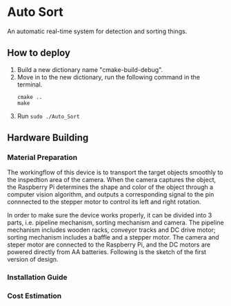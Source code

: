# Auto Sort
An automatic real-time system for detection and sorting things.
## How to deploy
1. Build a new dictionary name "cmake-build-debug".
2. Move in to the new dictionary, run the following command in the terminal.
   ```
   cmake ..
   make
   ```
3. Run `sudo ./Auto_Sort`

## Hardware Building
### Material Preparation

The workingflow of this device is to transport the target objects smoothly to the inspedtion area of the camera. When the camera captures the object, the Raspberry Pi determines the shape and color of the object through a computer vision algorithm, and outputs a corresponding signal to the pin connnected to the stepper motor to control its left and right rotation.

In order to make sure the device works properly, it can be divided into 3 parts, i.e. pipeline mechanism, sorting mechanism and camera. The pipeline mechanism includes wooden racks, conveyor tracks and DC drive motor; sorting mechanism includes a baffle and a stepper motor. The camera and steper motor are connected to the Raspberry Pi, and the DC motors are powered directly from AA batteries. Following is the sketch of the first version of design.


### Installation Guide
#### 

### Cost Estimation